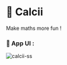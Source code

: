 # 📱 Calcii

Make maths more fun !

### 🎨 App UI :
![calcii-ss](https://user-images.githubusercontent.com/56636487/141722731-081860a7-e485-419e-af0d-3414b3d89e56.jpg)
